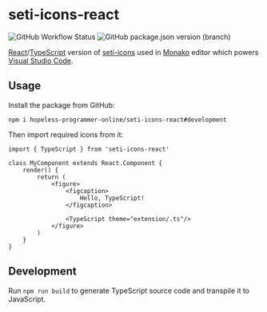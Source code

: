 # seti-icons-react

![GitHub Workflow Status](https://img.shields.io/github/workflow/status/hopeless-programmer-online/seti-icons-react/Node.js%20CI)
![GitHub package.json version (branch)](https://img.shields.io/github/package-json/v/hopeless-programmer-online/seti-icons-react)

[React](https://github.com/facebook/react)/[TypeScript](https://github.com/microsoft/TypeScript) version of [seti-icons](https://www.npmjs.com/package/seti-icons) used in [Monako](https://github.com/Microsoft/monaco-editor) editor which powers [Visual Studio Code](https://github.com/Microsoft/vscode).

## Usage

Install the package from GitHub:

```
npm i hopeless-programmer-online/seti-icons-react#development
```

Then import required icons from it:

```tsx
import { TypeScript } from 'seti-icons-react'

class MyComponent extends React.Component {
    render() {
        return (
            <figure>
                <figcaption>
                    Hello, TypeScript!
                </figcaption>

                <TypeScript theme="extension/.ts"/>
            </figure>
        )
    }
}
```

## Development

Run `npm run build` to generate TypeScript source code and transpile it to JavaScript.
